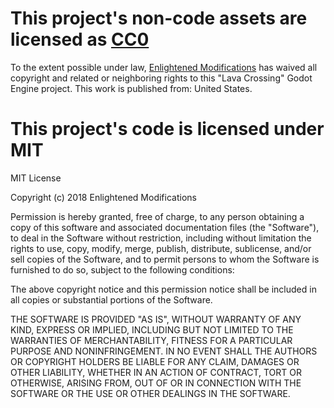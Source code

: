 # This project's non-code assets are licensed as [CC0](https://creativecommons.org/publicdomain/zero/1.0/)

To the extent possible under law, [Enlightened Modifications](https://enmod.itch.io/) has waived all copyright and related or neighboring rights to this "Lava Crossing" Godot Engine project. This work is published from: United States. 

# This project's code is licensed under MIT

MIT License

Copyright (c) 2018 Enlightened Modifications

Permission is hereby granted, free of charge, to any person obtaining a copy of this software and associated documentation files (the "Software"), to deal in the Software without restriction, including without limitation the rights to use, copy, modify, merge, publish, distribute, sublicense, and/or sell copies of the Software, and to permit persons to whom the Software is furnished to do so, subject to the following conditions:

The above copyright notice and this permission notice shall be included in all copies or substantial portions of the Software.

THE SOFTWARE IS PROVIDED "AS IS", WITHOUT WARRANTY OF ANY KIND, EXPRESS OR IMPLIED, INCLUDING BUT NOT LIMITED TO THE WARRANTIES OF MERCHANTABILITY, FITNESS FOR A PARTICULAR PURPOSE AND NONINFRINGEMENT. IN NO EVENT SHALL THE AUTHORS OR COPYRIGHT HOLDERS BE LIABLE FOR ANY CLAIM, DAMAGES OR OTHER LIABILITY, WHETHER IN AN ACTION OF CONTRACT, TORT OR OTHERWISE, ARISING FROM, OUT OF OR IN CONNECTION WITH THE SOFTWARE OR THE USE OR OTHER DEALINGS IN THE SOFTWARE.
